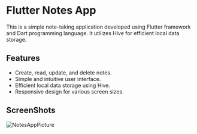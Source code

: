 # Flutter Notes App

This is a simple note-taking application developed using Flutter framework and Dart programming language. It utilizes Hive for efficient local data storage.


## Features

- Create, read, update, and delete notes.
- Simple and intuitive user interface.
- Efficient local data storage using Hive.
- Responsive design for various screen sizes.

## ScreenShots

![NotesAppPicture](https://github.com/user-attachments/assets/deefbd47-087e-4dca-b6c3-44a8b5a63b99)









